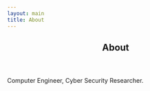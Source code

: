 ```yaml
---
layout: main
title: About
---
```


<article class="article-page">
  <div class="page-content">
    <div class="wrap-content">
      <header class="header-page">
        <h1 class="page-title">About</h1>
      </header>
        Computer Engineer, Cyber Security Researcher.
      <div class="page-footer">
      </div>
    </div>
  </div> <!-- End Page Content -->
</article> <!-- End Article Page -->